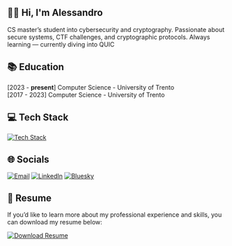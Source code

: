 ## 👋🏻 Hi, I'm Alessandro
CS master’s student into cybersecurity and cryptography.
Passionate about secure systems, CTF challenges, and cryptographic protocols.
Always learning — currently diving into QUIC

## 📚 Education
[2023 - <b>present</b>] Computer Science - University of Trento<br>
[2017 - 2023] Computer Science - University of Trento

## 💻 Tech Stack
[![Tech Stack](https://skillicons.dev/icons?theme=dark&i=python,c,rust,bash)]()

## 🌐 Socials
[![Email](https://go-skill-icons.vercel.app/api/icons?theme=light&i=gmail)](mailto:perezalessandro97@gmail.com)
[![LinkedIn](https://go-skill-icons.vercel.app/api/icons?theme=light&i=linkedin)](https://www.linkedin.com/in/alessandro-perez-084118301)
[![Bluesky](https://go-skill-icons.vercel.app/api/icons?&i=bluesky)](https://bsky.app/profile/tenko00000.bsky.social)

## 📄 Resume

If you’d like to learn more about my professional experience and skills, you can download my resume below:

<a href="https://github.com/AlessandroPerez/AlessandroPerez/raw/main/cvAle.pdf" download="cvAle">
<img src="https://img.shields.io/badge/Resume-Download-2ea44f?style=for-the-badge&logo=google-drive&logoColor=white" alt="Download Resume"></img>
</a>
